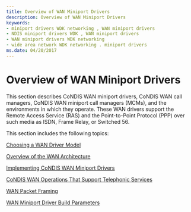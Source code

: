 ```yaml
---
title: Overview of WAN Miniport Drivers
description: Overview of WAN Miniport Drivers
keywords:
- miniport drivers WDK networking , WAN miniport drivers
- NDIS miniport drivers WDK , WAN miniport drivers
- WAN miniport drivers WDK networking
- wide area network WDK networking . miniport drivers
ms.date: 04/20/2017
---
```


# Overview of WAN Miniport Drivers





This section describes CoNDIS WAN miniport drivers, CoNDIS WAN call managers, CoNDIS WAN miniport call managers (MCMs), and the environments in which they operate. These WAN drivers support the Remote Access Service (RAS) and the Point-to-Point Protocol (PPP) over such media as ISDN, Frame Relay, or Switched 56.

This section includes the following topics:

[Choosing a WAN Driver Model](choosing-a-wan-driver-model.md)

[Overview of the WAN Architecture](overview-of-the-wan-architecture.md)

[Implementing CoNDIS WAN Miniport Drivers](implementing-condis-wan-miniport-drivers.md)

[CoNDIS WAN Operations That Support Telephonic Services](condis-wan-operations-that-support-telephonic-services.md)

[WAN Packet Framing](wan-packet-framing.md)

[WAN Miniport Driver Build Parameters](wan-miniport-driver-build-parameters.md)

 

 





